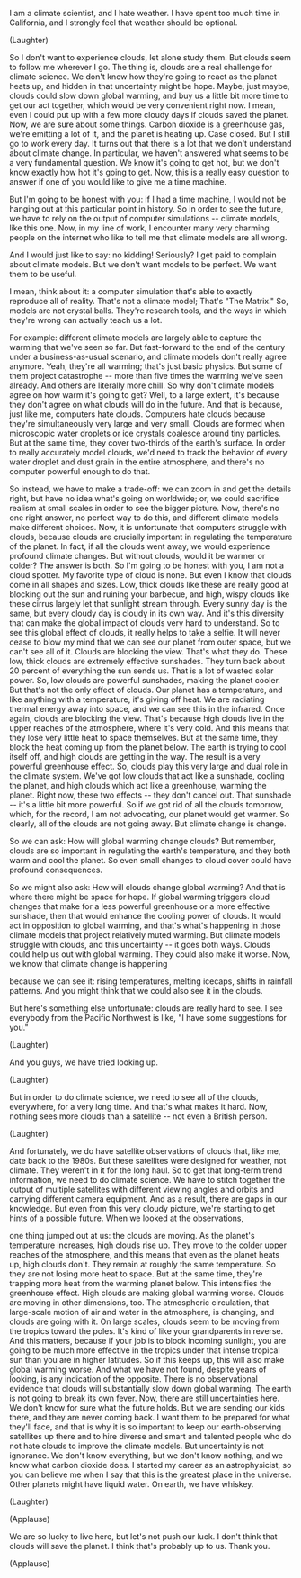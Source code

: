 
I am a climate scientist,
and I hate weather.
I have spent too much time in California,
and I strongly feel that weather
should be optional.

(Laughter)

So I don&#39;t want to experience clouds,
let alone study them.
But clouds seem to follow me
wherever I go.
The thing is, clouds are a real
challenge for climate science.
We don&#39;t know how they&#39;re going to react
as the planet heats up,
and hidden in that uncertainty
might be hope.
Maybe, just maybe,
clouds could slow down global warming,
and buy us a little bit more time
to get our act together,
which would be very convenient right now.
I mean, even I could put up
with a few more cloudy days
if clouds saved the planet.
Now, we are sure about some things.
Carbon dioxide is a greenhouse gas,
we&#39;re emitting a lot of it,
and the planet is heating up.
Case closed.
But I still go to work every day.
It turns out that there is a lot
that we don&#39;t understand
about climate change.
In particular, we haven&#39;t answered
what seems to be a very
fundamental question.
We know it&#39;s going to get hot,
but we don&#39;t know exactly
how hot it&#39;s going to get.
Now, this is a really
easy question to answer
if one of you would like
to give me a time machine.

But I&#39;m going to be honest with you:
if I had a time machine,
I would not be hanging out
at this particular point in history.
So in order to see the future,
we have to rely on the output
of computer simulations --
climate models, like this one.
Now, in my line of work,
I encounter many very charming
people on the internet
who like to tell me
that climate models are all wrong.

And I would just like to say:
no kidding!
Seriously? I get paid to complain
about climate models.
But we don&#39;t want models to be perfect.
We want them to be useful.

I mean, think about it:
a computer simulation
that&#39;s able to exactly
reproduce all of reality.
That&#39;s not a climate model;
That&#39;s &quot;The Matrix.&quot;
So, models are not crystal balls.
They&#39;re research tools,
and the ways in which they&#39;re wrong
can actually teach us a lot.

For example:
different climate models
are largely able to capture
the warming that we&#39;ve seen so far.
But fast-forward to the end of the century
under a business-as-usual scenario,
and climate models
don&#39;t really agree anymore.
Yeah, they&#39;re all warming;
that&#39;s just basic physics.
But some of them project catastrophe --
more than five times the warming
we&#39;ve seen already.
And others are literally more chill.
So why don&#39;t climate models agree
on how warm it&#39;s going to get?
Well, to a large extent,
it&#39;s because they don&#39;t agree
on what clouds will do in the future.
And that is because, just like me,
computers hate clouds.
Computers hate clouds because
they&#39;re simultaneously very large
and very small.
Clouds are formed
when microscopic water droplets
or ice crystals coalesce
around tiny particles.
But at the same time, they cover
two-thirds of the earth&#39;s surface.
In order to really
accurately model clouds,
we&#39;d need to track the behavior
of every water droplet and dust grain
in the entire atmosphere,
and there&#39;s no computer
powerful enough to do that.

So instead, we have to make a trade-off:
we can zoom in and get the details right,
but have no idea
what&#39;s going on worldwide;
or, we could sacrifice
realism at small scales
in order to see the bigger picture.
Now, there&#39;s no one right answer,
no perfect way to do this,
and different climate models
make different choices.
Now, it is unfortunate
that computers struggle with clouds,
because clouds are crucially important
in regulating the temperature
of the planet.
In fact, if all the clouds went away,
we would experience
profound climate changes.
But without clouds,
would it be warmer or colder?
The answer is both.
So I&#39;m going to be honest with you,
I am not a cloud spotter.
My favorite type of cloud is none.
But even I know that clouds
come in all shapes and sizes.
Low, thick clouds like these
are really good at blocking out the sun
and ruining your barbecue,
and high, wispy clouds like these cirrus
largely let that sunlight stream through.
Every sunny day is the same,
but every cloudy day
is cloudy in its own way.
And it&#39;s this diversity
that can make the global impact of clouds
very hard to understand.
So to see this global effect of clouds,
it really helps to take a selfie.
It will never cease to blow my mind
that we can see our planet
from outer space,
but we can&#39;t see all of it.
Clouds are blocking the view.
That&#39;s what they do.
These low, thick clouds
are extremely effective sunshades.
They turn back about 20 percent
of everything the sun sends us.
That is a lot of wasted solar power.
So, low clouds are powerful sunshades,
making the planet cooler.
But that&#39;s not the only effect of clouds.
Our planet has a temperature,
and like anything with a temperature,
it&#39;s giving off heat.
We are radiating thermal energy
away into space,
and we can see this in the infrared.
Once again, clouds are blocking the view.
That&#39;s because high clouds live
in the upper reaches of the atmosphere,
where it&#39;s very cold.
And this means that they lose
very little heat to space themselves.
But at the same time, they block
the heat coming up from the planet below.
The earth is trying to cool itself off,
and high clouds are getting in the way.
The result is a very
powerful greenhouse effect.
So, clouds play this very
large and dual role
in the climate system.
We&#39;ve got low clouds that act
like a sunshade,
cooling the planet,
and high clouds which act
like a greenhouse,
warming the planet.
Right now, these two effects --
they don&#39;t cancel out.
That sunshade -- it&#39;s a little
bit more powerful.
So if we got rid
of all the clouds tomorrow,
which, for the record,
I am not advocating,
our planet would get warmer.
So clearly, all of the clouds
are not going away.
But climate change is change.

So we can ask:
How will global warming change clouds?
But remember, clouds are so important
in regulating the earth&#39;s temperature,
and they both warm and cool the planet.
So even small changes to cloud cover
could have profound consequences.

So we might also ask:
How will clouds change global warming?
And that is where there might
be space for hope.
If global warming triggers cloud changes
that make for a less powerful greenhouse
or a more effective sunshade,
then that would enhance
the cooling power of clouds.
It would act in opposition
to global warming,
and that&#39;s what&#39;s happening
in those climate models
that project relatively muted warming.
But climate models struggle with clouds,
and this uncertainty -- it goes both ways.
Clouds could help us out
with global warming.
They could also make it worse.
Now, we know that
climate change is happening

because we can see it:
rising temperatures, melting icecaps,
shifts in rainfall patterns.
And you might think that we
could also see it in the clouds.

But here&#39;s something else unfortunate:
clouds are really hard to see.
I see everybody from the Pacific Northwest
is like, &quot;I have some
suggestions for you.&quot;

(Laughter)

And you guys, we have tried looking up.

(Laughter)

But in order to do climate science,
we need to see all of the clouds,
everywhere, for a very long time.
And that&#39;s what makes it hard.
Now, nothing sees more clouds
than a satellite --
not even a British person.

(Laughter)

And fortunately, we do have
satellite observations of clouds
that, like me, date back to the 1980s.
But these satellites
were designed for weather,
not climate.
They weren&#39;t in it for the long haul.
So to get that long-term
trend information,
we need to do climate science.
We have to stitch together
the output of multiple satellites
with different viewing angles and orbits
and carrying different camera equipment.
And as a result,
there are gaps in our knowledge.
But even from this very cloudy picture,
we&#39;re starting to get hints
of a possible future.
When we looked at the observations,

one thing jumped out at us:
the clouds are moving.
As the planet&#39;s temperature increases,
high clouds rise up.
They move to the colder
upper reaches of the atmosphere,
and this means that even
as the planet heats up,
high clouds don&#39;t.
They remain at roughly
the same temperature.
So they are not losing more heat to space.
But at the same time,
they&#39;re trapping more heat
from the warming planet below.
This intensifies the greenhouse effect.
High clouds are making
global warming worse.
Clouds are moving
in other dimensions, too.
The atmospheric circulation,
that large-scale motion
of air and water in the atmosphere,
is changing,
and clouds are going with it.
On large scales,
clouds seem to be moving
from the tropics toward the poles.
It&#39;s kind of like your
grandparents in reverse.
And this matters,
because if your job
is to block incoming sunlight,
you are going to be much
more effective in the tropics
under that intense tropical sun
than you are in higher latitudes.
So if this keeps up,
this will also make global warming worse.
And what we have not found,
despite years of looking,
is any indication of the opposite.
There is no observational evidence
that clouds will substantially
slow down global warming.
The earth is not going
to break its own fever.
Now, there are still uncertainties here.
We don&#39;t know for sure
what the future holds.
But we are sending our kids there,
and they are never coming back.
I want them to be prepared
for what they&#39;ll face,
and that is why it is so important
to keep our earth-observing
satellites up there
and to hire diverse and smart
and talented people
who do not hate clouds
to improve the climate models.
But uncertainty is not ignorance.
We don&#39;t know everything,
but we don&#39;t know nothing,
and we know what carbon dioxide does.
I started my career as an astrophysicist,
so you can believe me
when I say that this is the greatest
place in the universe.
Other planets might have liquid water.
On earth, we have whiskey.

(Laughter)


(Applause)

We are so lucky to live here,
but let&#39;s not push our luck.
I don&#39;t think that clouds
will save the planet.
I think that&#39;s probably up to us.
Thank you.

(Applause)

